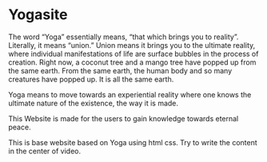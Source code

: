 # Yogasite

The word “Yoga” essentially means, “that which brings you to reality”. Literally, it means “union.” Union means it brings you to the ultimate reality, where individual manifestations of life are surface bubbles in the process of creation. Right now, a coconut tree and a mango tree have popped up from the same earth. From the same earth, the human body and so many creatures have popped up. It is all the same earth.

Yoga means to move towards an experiential reality where one knows the ultimate nature of the existence, the way it is made.

This Website is made for the users to gain knowledge towards eternal peace.

This is base website based on Yoga using html css. Try to write the content in the center of video.

